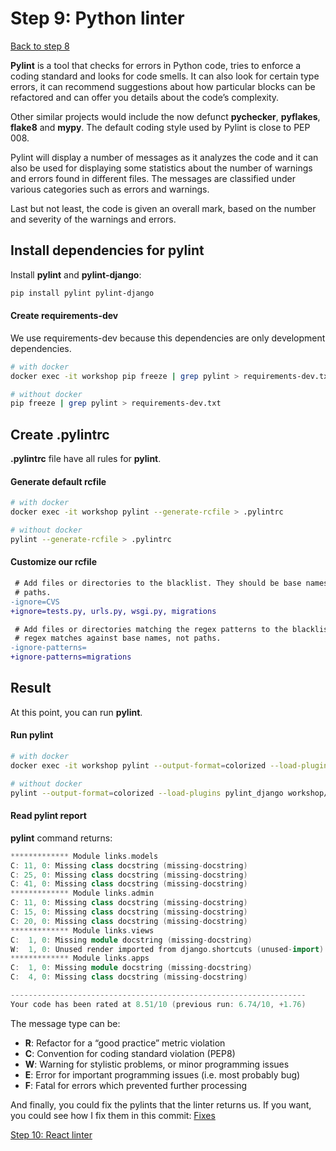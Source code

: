 # Step 9: Python linter

[Back to step 8](https://gitlab.com/FedeG/django-react-workshop/tree/step8_hot_reloading)

**Pylint** is a tool that checks for errors in Python code, tries to enforce a
coding standard and looks for code smells. It can also look for certain type errors,
it can recommend suggestions about how particular blocks can be refactored and can
offer you details about the code’s complexity.

Other similar projects would include the now defunct **pychecker**, **pyflakes**, **flake8** and **mypy**.
The default coding style used by Pylint is close to PEP 008.

Pylint will display a number of messages as it analyzes the code and it can also
be used for displaying some statistics about the number of warnings and errors found
in different files.
The messages are classified under various categories such as errors and warnings.

Last but not least, the code is given an overall mark, based on the number and severity of the warnings and errors.

## Install dependencies for pylint
Install **pylint** and **pylint-django**:
```bash
pip install pylint pylint-django
```

#### Create requirements-dev
We use requirements-dev because this dependencies are only development dependencies.
```bash
# with docker
docker exec -it workshop pip freeze | grep pylint > requirements-dev.txt

# without docker
pip freeze | grep pylint > requirements-dev.txt
```

## Create .pylintrc
**.pylintrc** file have all rules for **pylint**.

#### Generate default rcfile
```bash
# with docker
docker exec -it workshop pylint --generate-rcfile > .pylintrc

# without docker
pylint --generate-rcfile > .pylintrc
```

#### Customize our rcfile
```diff
 # Add files or directories to the blacklist. They should be base names, not
 # paths.
-ignore=CVS
+ignore=tests.py, urls.py, wsgi.py, migrations

 # Add files or directories matching the regex patterns to the blacklist. The
 # regex matches against base names, not paths.
-ignore-patterns=
+ignore-patterns=migrations
```

## Result
At this point, you can run **pylint**.

#### Run pylint
```bash
# with docker
docker exec -it workshop pylint --output-format=colorized --load-plugins pylint_django workshop/workshop workshop/links

# without docker
pylint --output-format=colorized --load-plugins pylint_django workshop/workshop workshop/links
```

#### Read pylint report
**pylint** command returns:
```c++
************* Module links.models
C: 11, 0: Missing class docstring (missing-docstring)
C: 25, 0: Missing class docstring (missing-docstring)
C: 41, 0: Missing class docstring (missing-docstring)
************* Module links.admin
C: 11, 0: Missing class docstring (missing-docstring)
C: 15, 0: Missing class docstring (missing-docstring)
C: 20, 0: Missing class docstring (missing-docstring)
************* Module links.views
C:  1, 0: Missing module docstring (missing-docstring)
W:  1, 0: Unused render imported from django.shortcuts (unused-import)
************* Module links.apps
C:  1, 0: Missing module docstring (missing-docstring)
C:  4, 0: Missing class docstring (missing-docstring)

------------------------------------------------------------------
Your code has been rated at 8.51/10 (previous run: 6.74/10, +1.76)
```

The message type can be:
- **R**: Refactor for a “good practice” metric violation
- **C**: Convention for coding standard violation (PEP8)
- **W**: Warning for stylistic problems, or minor programming issues
- **E**: Error for important programming issues (i.e. most probably bug)
- **F**: Fatal for errors which prevented further processing

And finally, you could fix the pylints that the linter returns us. If you want, you could see how I fix them in this commit: [Fixes](https://gitlab.com/FedeG/django-react-workshop/commit/e462a19f96b8ad44e026df84ecddaa8639b1a5a6)

[Step 10: React linter](https://gitlab.com/FedeG/django-react-workshop/tree/step10_react_linter)
